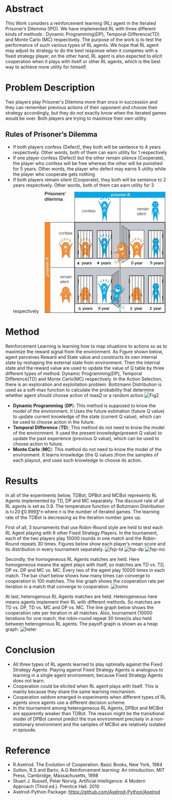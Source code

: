 # Abstract
This Work considers a reinforcement learning (RL) agent in the Iterated Prisoner’s Dilemma (IPD). We have implemented RL with three different kinds of methods : Dynamic Programming(DP), Temporal-Difference(TD) and Monte Carlo (MC) respectively. The purpose of the work is to test the performance of such various types of RL agents. We hope that RL agent may adjust its strategy to do the best response when it competes with a fixed strategy player, on the other hand, RL agent is also expected to elicit cooperation when it plays with itself or other RL agents, which is the best way to achieve more utility for himself.


# Problem Description
Two players play Prisoner's Dilemma more than once in succession and they can remember previous actions of their opponent and choose their strategy accordingly, but they do not exactly know when the iterated games would be over. Both players are trying to maximize their own utility. 

## Rules of Prisoner’s Dilemma
* If both players confess (Defect), they both will be sentence to 4 years respectively. Other words, both of them can earn utility for 1 respectively
* If one player confess (Defect) but the other remain silence (Cooperate), the player who confess will be free whereas the other will be punished for 5 years. Other words, the player who defect may earns 5 utility while the player who cooperate  gets nothing
* If both players remain silent (Cooperate), they both will be sentence to 2 years respectively. Other words, both of them can earn utility for 3 respectively
![Fig1](https://github.com/lijiyao919/IPD-RL/blob/master/picture/Prisoner%20Dilemma_1.png)

# Method
Reinforcement Learning is learning how to map situations to actions so as to maximize the reward signal from the environment. As Figure shown below, agent perceives Reward and State value and constructs its own internal state by reshaping the external state from environment. Then the internal state and the reward value are used to update the value of Q table by three different types of method: Dynamic Programming(DP), Temporal Difference(TD) and Monte Carlo(MC) respectively.  In the Action Selection, there is an exploration and exploitation problem. Boltzmann Distribution is used as a soft-max function to calculate the probability that determine whether agent should choose action of max𝑄 or a random action
![Fig2](https://raw.githubusercontent.com/lijiyao919/Figure/master/RL.png)

* **Dynamic Programming** (**DP**): This method is supposed to know the model of the environment. It Uses the future estimation (future Q value) to update current knowledge of the state (current Q value), which can be used to choose action in the future.
* **Temporal Difference** (**TD**): This method do not need to know the model of the environment. It used the present knowledge(present Q value) to update the past experience (previous Q value), which can be used to choose action in future.
* **Monte Carlo** (**MC**): This method do not need to know the model of the environment. It learns knowledge (the Q values )from the samples of each playout, and uses such knowledge to choose its action.


# Results
In all of the experiments below, TDBot, DPBot and MCBot represents RL Agents implemented by TD, DP and MC separately. The discount rate of all RL agents is set as 0.9. The temperature function of Boltzmann Distribution is t=20·〖0.999〗^𝑛 where n is the number of iterated games. The learning rate of the TDBot is decreasing as the iteration number goes up.

First of all, 3 tournaments that use Robin-Round style are held to test each RL Agent playing with 6 other Fixed Strategy Players. In the tournament, each of the two players play 10000 rounds in one match  and the Robin-Round repeats 30 times. Figures below show each player’s mean score and its distribution in every tournament separately. 
![fsp-td](https://raw.githubusercontent.com/lijiyao919/Figure/master/TDBot.png)
![fsp-dp](https://raw.githubusercontent.com/lijiyao919/Figure/master/DPBot.png)
![fsp-mc](https://raw.githubusercontent.com/lijiyao919/Figure/master/MCBot.png)

Secondly, the homogeneous RL Agents matches are held. Here homogeneous means the agent plays with itself, so matches are TD vs. TD, DP vs. DP and MC vs. MC. Every two of the agent play 10000 times in each match. The bar chart below shows how many times can converge  to cooperation in 100 matches. The line graph shows the cooperation rate per iteration in a match that converge to cooperation. 
![homo](https://raw.githubusercontent.com/lijiyao919/Figure/master/homo.png)


At last, heterogenous RL Agents matches are held. Heterogeneous here means agents implement their RL with different methods. So matches are TD vs. DP, TD vs. MC and DP vs. MC. The line graph below shows the cooperation rate per iteration in all matches. Also, tournament (10000 iterations for one match, the robin-round repeat 30 times)is also held between heterogenous RL agents. The payoff graph is shown as a heap graph.
![heter](https://raw.githubusercontent.com/lijiyao919/Figure/master/heter.png)

# Conclusion
* All three types of RL agents learned to play optimally against the Fixed Strategy Agents. Playing against Fixed Strategy Agents is analogous to learning in a single agent environment, because Fixed Strategy Agents does not learn.
* Cooperation could be elicited when RL agent plays with itself. This is mainly because they share the same learning mechanism.
* Cooperation seldom emerged in experiments when different types of RL agents since agents use a different decision scheme.
* In the tournament among heterogeneous RL Agents, DPBot and MCBot are apparently weaker than TDBot. The reason might be the transitional model of DPBot cannot predict the true environment precisely in a non-stationary environment and  the samples of MCBot are relatively isolated in episode.

# Reference 
* R.Axelrod. The Evolution of Cooperation. Basic Books, New York, 1984
* Sutton, R.S and Barto, A.G Reinforcement learning: An introduction. MIT Press,   Cambridge, Massachusetts, 1998
* Stuart J. Russell, Peter Norvig. Artificial Intelligence: A Modern Approach (Third ed.). Prentice Hall. 2010
* Axelrod-Python Package: https://github.com/Axelrod-Python/Axelrod











